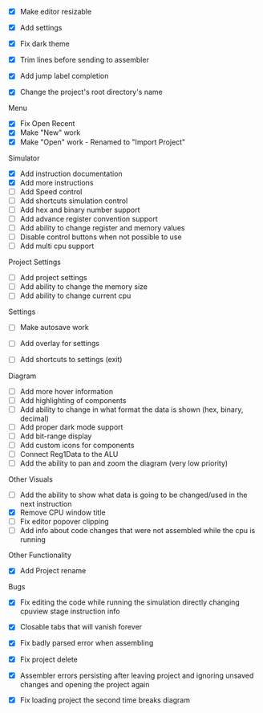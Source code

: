 - [x] Make editor resizable
- [x] Add settings
- [x] Fix dark theme
- [x] Trim lines before sending to assembler
- [x] Add jump label completion



- [x] Change the project's root directory's name

Menu
- [x] Fix Open Recent
- [x] Make "New" work
- [x] Make "Open" work - Renamed to "Import Project"

Simulator
- [x] Add instruction documentation
- [x] Add more instructions
- [ ] Add Speed control
- [ ] Add shortcuts simulation control
- [ ] Add hex and binary number support
- [ ] Add advance register convention support
- [ ] Add ability to change register and memory values
- [ ] Disable control buttons when not possible to use
- [ ] Add multi cpu support

Project Settings
- [ ] Add project settings 
- [ ] Add ability to change the memory size
- [ ] Add ability to change current cpu

Settings
- [ ] Make autosave work
- [ ] Add overlay for settings
- [ ] Add shortcuts to settings (exit)


Diagram
- [ ] Add more hover information
- [ ] Add highlighting of components
- [ ] Add ability to change in what format the data is shown (hex, binary, decimal)
- [ ] Add proper dark mode support
- [ ] Add bit-range display
- [ ] Add custom icons for components
- [ ] Connect Reg1Data to the ALU
- [ ] Add the ability to pan and zoom the diagram (very low priority)

Other Visuals
- [ ] Add the ability to show what data is going to be changed/used in the next instruction
- [x] Remove CPU window title
- [ ] Fix editor popover clipping
- [ ] Add info about code changes that were not assembled while the cpu is running

Other Functionality
- [x] Add Project rename


Bugs
- [x] Fix editing the code while running the simulation directly changing cpuview stage instruction info
- [x] Closable tabs that will vanish forever
- [x] Fix badly parsed error when assembling
- [x] Fix project delete
- [x] Assembler errors persisting after leaving project and ignoring unsaved changes and opening the project again
- [x] Fix loading project the second time breaks diagram





